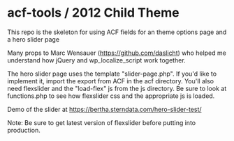 # acf-tools / 2012 Child Theme

This repo is the skeleton for using ACF fields for an theme options page and a hero slider page

Many props to Marc Wensauer (https://github.com/daslicht) who helped me understand how jQuery and wp_localize_script work together.

The hero slider page uses the template "slider-page.php". If you'd like to implement it, import the export from ACF in the acf directory. You'll also need flexslider and the "load-flex" js from the js directory. Be sure to look at functions.php to see how flexslider css and the appropriate js is loaded.  

Demo of the slider at https://bertha.sterndata.com/hero-slider-test/

Note:  Be sure to get latest version of flexslider before putting into production.
